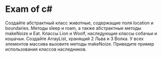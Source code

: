 # Exam of c#
Создайте абстрактный класс животные, содержащие поля location и boundaries. Методы sleep и roam, а также абстрактные методы makeNoize и Eat. Классы Lion и Woolf, наследующие классы собачьи и кошачьи. Создайте ArrayList, хранящий 2 Льва и 3 Волка. У всех элементов массива вызовите методы  makeNoize. Приведите пример использования классов наследников.